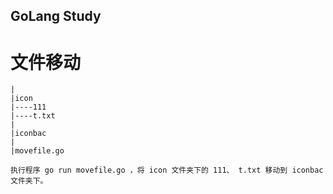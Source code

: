 ## GoLang Study

# 文件移动 
	|
	|icon
	|----111
	|----t.txt
	|
	|iconbac
	|
	|movefile.go

	执行程序 go run movefile.go ，将 icon 文件夹下的 111、 t.txt 移动到 iconbac 文件夹下。